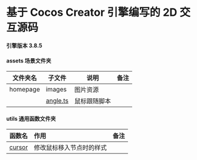 # 基于 Cocos Creator 引擎编写的 2D 交互源码

**引擎版本 3.8.5**

#### assets 场景文件夹

| 文件夹名 | 子文件   | 说明         | 备注 |
| -------- | -------- | ------------ | ---- |
| homepage | images   | 图片资源     |      |
|          | [angle.ts](https://github.com/Lazygui/cocos_home/blob/166ea67e0e0434c57b27c57ff7d03ef510f61143/assets/homepage/angle.ts#L1-L37)   | 鼠标跟随脚本 |      |


#### utils 通用函数文件夹

| 函数名 | 作用                     | 备注 |
| ------ | :----------------------- | ---- |
| [cursor](https://github.com/Lazygui/cocos_home/blob/master/assets/utils/cursor.ts) | 修改鼠标移入节点时的样式 |      |
